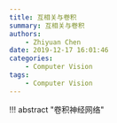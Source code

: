 ```yaml
---
title: 互相关与卷积
summary: 互相关与卷积
authors:
    - Zhiyuan Chen
date: 2019-12-17 16:01:46
categories: 
    - Computer Vision
tags:
    - Computer Vision
---
```


!!! abstract "卷积神经网络"
